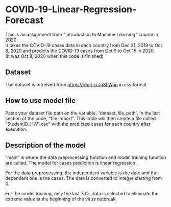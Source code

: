 # COVID-19-Linear-Regression-Forecast
This is an assignment from "Introduction to Machine Learning" course in 2020.  
It takes the COVID-19 cases data in each country from Dec 31, 2019 to Oct 8, 2020 and predicts the COVID-19 cases from Oct 9 to Oct 15 in 2020.  
(It was Oct 8, 2020 when this code is finished)

## Dataset
The dataset is retrieved from https://reurl.cc/q8LWap in csv format

## How to use model file
Paste your dataset file path on the variable, “dataset_file_path”, in the last section of the code, "file import". 
This code will then create a file called “StudentID_HW1.csv” with the predicted 
cases for each country after execution.

## Description of the model
“main” is where the data preprocessing function and model training function are called. The model for cases 
prediction is linear regression.

For the data preprocessing, the independent variable is the date and the dependent 
one is the cases. The date is converted to integer starting from 0.  

For the model training, only the last 70% data is selected to eliminate the extreme value at the beginning of the virus outbreak.
